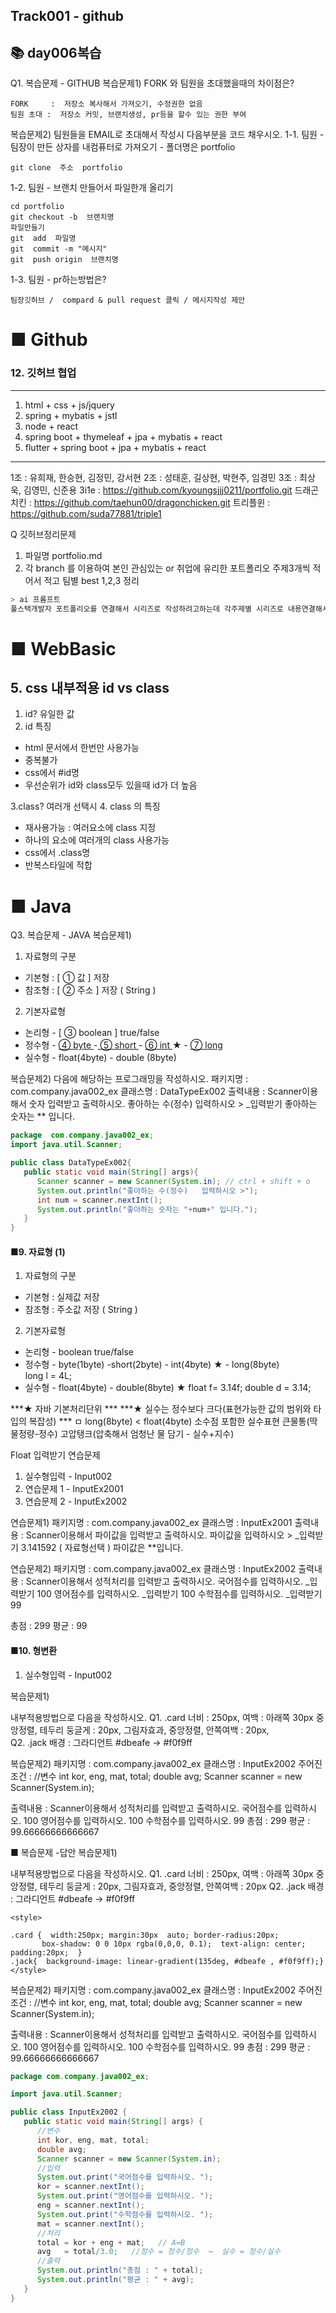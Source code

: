 ## Track001 -  github

 ## 📚 day006복습  
Q1. 복습문제 - GITHUB
복습문제1) FORK 와 팀원을 초대했을때의 차이점은?
```
FORK     :  저장소 복사해서 가져오기, 수정권한 없음
팀원 초대 :  저장소 커밋, 브랜치생성, pr등을 할수 있는 권한 부여
```

복습문제2) 팀원들을 EMAIL로 초대해서 작성시 다음부분을 코드 채우시오. 
1-1. 팀원 -  팀장이 만든 상자를 내컴퓨터로 가져오기 - 폴더명은  portfolio
```
git clone  주소  portfolio
```
1-2. 팀원 - 브랜치 만들어서 파일한개 올리기
``` 
cd portfolio
git checkout -b  브랜치명
파일만들기
git  add  파일명
git  commit -m "메시지"
git  push origin  브랜치명
```
1-3. 팀원 - pr하는방법은?
``` 
팀장깃허브 /  compard & pull request 클릭 / 메시지작성 제안
```
 





# ■ Github   
### 12. 깃허브 협업 

---
1. html + css + js/jquery 
2. spring + mybatis + jstl  
3. node + react
4. spring boot + thymeleaf + jpa + mybatis + react  
5. flutter + spring boot + jpa + mybatis + react


---
1조 : 유희재, 한승현, 김정민, 강서현
2조 : 성태훈, 길상현, 박현주, 임경민
3조 : 최상욱, 김영민, 신준용
3i1e         : https://github.com/kyoungsjjj0211/portfolio.git
드래곤치킨     : https://github.com/taehun00/dragonchicken.git
트리플윈      : https://github.com/suda77881/triple1
 
Q 깃허브정리문제
1. 파일명 portfolio.md
2. 각 branch 를 이용하여 본인 관심있는 or 
   취업에 유리한 포트폴리오 주제3개씩 적어서 적고 팀별 best 1,2,3 정리  
   
```bash  
> ai 프롬프트
풀스택개발자 포트폴리오를 연결해서 시리즈로 작성하려고하는데 각주제별 시리즈로 내용연결해서 실무진이 이 주제를 보고 정말로 뽑고싶다라는 생각이 드는 매력적인 주제 3가지만 뽑아줘
```



# ■ WebBasic
## 5. css 내부적용 id  vs  class
1. id? 유일한 값
2. id 특징
- html 문서에서 한번만 사용가능
- 중복불가
- css에서 #id명
- 우선순위가 id와 class모두 있을때 id가 더 높음

3.class? 여러개 선택시
4. class 의 특징
- 재사용가능 : 여러요소에 class 지정
- 하나의 요소에 여러개의 class 사용가능
- css에서 .class명
- 반복스타일에 적합

# ■ Java
Q3. 복습문제 - JAVA
복습문제1) 
1) 자료형의 구분
- 기본형 : [ ① 값   ] 저장
- 참조형 : [ ② 주소 ] 저장 ( String ) 

2) 기본자료형 
- 논리형 - [ ③ boolean ]  true/false
- 정수형 - [ ④ byte ](1byte) -[ ⑤ short ](2byte) 
                  - [  ⑥ int ](4byte) ★  - [ ⑦ long ](8byte)  
- 실수형 - float(4byte)  - double (8byte)

복습문제2)  다음에 해당하는 프로그래밍을 작성하시오.
패키지명 : com.company.java002_ex
클래스명 : DataTypeEx002
출력내용 :  Scanner이용해서 숫자 입력받고 출력하시오.
    좋아하는 수(정수)   입력하시오 > _입력받기
    좋아하는 숫자는 ** 입니다.
```java
package  com.company.java002_ex;
import java.util.Scanner;

public class DataTypeEx002{
   public static void main(String[] args){
      Scanner scanner = new Scanner(System.in); // ctrl + shift + o
      System.out.println("좋아하는 수(정수)   입력하시오 >");
      int num = scanner.nextInt();
      System.out.println("좋아하는 숫자는 "+num+" 입니다.");
   }
}
``` 



#### ■9. 자료형 (1)
1) 자료형의 구분
- 기본형 : 실제값 저장
- 참조형 : 주소값 저장 ( String ) 

2) 기본자료형 
- 논리형 - boolean  true/false
- 정수형 - byte(1byte) -short(2byte) - int(4byte) ★  - long(8byte)  
                                                       long l = 4L;
- 실수형 - float(4byte)      - double(8byte) ★
          float f= 3.14f;     double d = 3.14;

***★ 자바 기본처리단위 *** 
***★ 실수는 정수보다 크다(표현가능한 값의 범위와 타입의 복잡성) *** 
ㅁ long(8byte)           <   float(4byte) 소수점 포함한 실수표현
  큰물통(딱물정량-정수)         고압탱크(압축해서 엄청난 물 담기 - 실수+지수)
 

Float 입력받기 연습문제

1.  실수형입력 -  Input002
2.  연습문제 1 - InputEx2001
3.  연습문제 2 - InputEx2002

연습문제1)
패키지명 : com.company.java002_ex
클래스명 : InputEx2001
출력내용 :  Scanner이용해서 파이값을 입력받고 출력하시오. 
     파이값을 입력하시오 > _입력받기    3.141592    ( 자료형선택 )
     파이값은 **입니다.
 
연습문제2)
패키지명 : com.company.java002_ex
클래스명 : InputEx2002
출력내용 :  Scanner이용해서  성적처리를 입력받고 출력하시오.
   국어점수를 입력하시오.  _입력받기    100 
   영어점수를 입력하시오.  _입력받기    100 
   수학점수를 입력하시오.  _입력받기    99

   총점 :  299
   평균 :  99



####  ■10. 형변환
 
1.  실수형입력 -  Input002


복습문제1)
<div class="card jack"></div>

내부적용방법으로 다음을 작성하시오.
Q1. .card 너비 : 250px, 여백 : 아래쪽 30px 중앙정렬, 테두리 둥글게 : 20px, 그림자효과, 중앙정렬, 안쪽여백 : 20px,  
Q2. .jack 배경 : 그라디언트 #dbeafe → #f0f9ff 


복습문제2)
패키지명 : com.company.java002_ex
클래스명 : InputEx2002
주어진조건 : 
   //변수
   int kor, eng, mat, total;
   double avg;
   Scanner scanner = new Scanner(System.in);

출력내용 :  Scanner이용해서  성적처리를 입력받고 출력하시오.
   국어점수를 입력하시오. 100
   영어점수를 입력하시오. 100
   수학점수를 입력하시오. 99
   총점 : 299
   평균 : 99.66666666666667


■ 복습문제 -답안
복습문제1)
<div class="card jack"></div>

내부적용방법으로 다음을 작성하시오.
Q1. .card 너비 : 250px, 여백 : 아래쪽 30px 중앙정렬, 테두리 둥글게 : 20px, 그림자효과, 중앙정렬, 안쪽여백 : 20px 
Q2. .jack 배경 : 그라디언트 #dbeafe → #f0f9ff 
```
<style>

.card {  width:250px; margin:30px  auto; border-radius:20px;
       box-shadow: 0 0 10px rgba(0,0,0, 0.1);  text-align: center;  padding:20px;  }
.jack{  background-image: linear-gradient(135deg, #dbeafe , #f0f9ff);}
</style>
```






복습문제2)
패키지명 : com.company.java002_ex
클래스명 : InputEx2002
주어진조건 : 
   //변수
   int kor, eng, mat, total;
   double avg;
   Scanner scanner = new Scanner(System.in);

출력내용 :  Scanner이용해서  성적처리를 입력받고 출력하시오.
   국어점수를 입력하시오. 100
   영어점수를 입력하시오. 100
   수학점수를 입력하시오. 99
   총점 : 299
   평균 : 99.66666666666667


```java
package com.company.java002_ex;

import java.util.Scanner;

public class InputEx2002 {
   public static void main(String[] args) {
      //변수
      int kor, eng, mat, total;
      double avg;
      Scanner scanner = new Scanner(System.in);
      //입력
      System.out.print("국어점수를 입력하시오. "); 
      kor = scanner.nextInt();
      System.out.print("영어점수를 입력하시오. "); 
      eng = scanner.nextInt();
      System.out.print("수학점수를 입력하시오. "); 
      mat = scanner.nextInt();
      //처리
      total = kor + eng + mat;   // A=B
      avg   = total/3.0;   //정수 = 정수/정수  →  실수 = 정수/실수
      //출력
      System.out.println("총점 : " + total);
      System.out.println("평균 : " + avg); 
   }
}
 
```